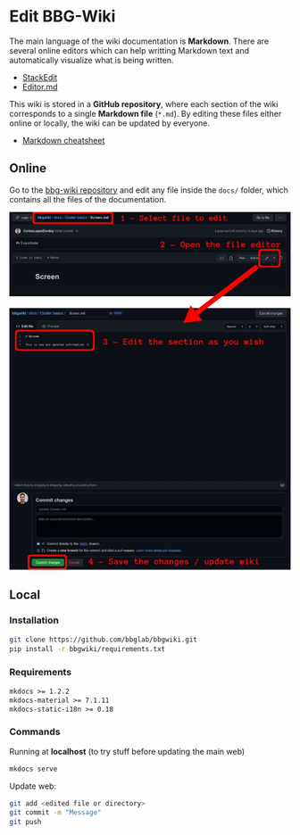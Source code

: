 # Edit BBG-Wiki

The main language of the wiki documentation is **Markdown**. There are several online editors which can help writting Markdown text and automatically visualize what is being written.

- [StackEdit](https://stackedit.io/app)
- [Editor.md](https://pandao.github.io/editor.md/en.html)

This wiki is stored in a **GitHub repository**, where each section of the wiki corresponds to a single **Markdown file** (`*.md`). By editing these files either online or locally, the wiki can be updated by everyone.

- [Markdown cheatsheet](https://www.markdownguide.org/cheat-sheet/)

## Online

Go to the [bbg-wiki repository](https://github.com/bbglab/bbgwiki) and edit any file inside the `docs/` folder, which contains all the files of the documentation.

![BBGWiki edit online tutorial](assets/images/bbgwiki_edit_online.jpg)

## Local
### Installation

```bash
git clone https://github.com/bbglab/bbgwiki.git
pip install -r bbgwiki/requirements.txt
```


### Requirements

```
mkdocs >= 1.2.2
mkdocs-material >= 7.1.11
mkdocs-static-i18n >= 0.18
```

### Commands
Running at **localhost** (to try stuff before updating the main web)

```bash
mkdocs serve
```

Update web:

```bash
git add <edited file or directory>
git commit -m "Message"
git push
```
